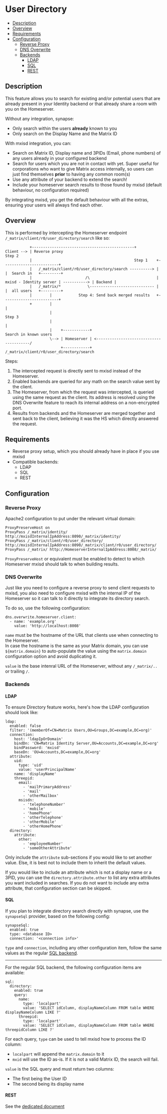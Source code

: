 # User Directory
- [Description](#description)
- [Overview](#overview)
- [Requirements](#requirements)
- [Configuration](#configuration)
  - [Reverse Proxy](#reverse-proxy)
  - [DNS Overwrite](#dns-overwrite)
  - [Backends](#backends)
    - [LDAP](#ldap)
    - [SQL](#sql)
    - [REST](#rest)

## Description
This feature allows you to search for existing and/or potential users that are already present in your Identity backend
or that already share a room with you on the Homeserver.

Without any integration, synapse:
- Only search within the users **already** known to you
- Only search on the Display Name and the Matrix ID

With mxisd integration, you can:
- Search on Matrix ID, Display name and 3PIDs (Email, phone numbers) of any users already in your configured backend
- Search for users which you are not in contact with yet. Super useful for corporations who want to give Matrix access
internally, so users can just find themselves **prior** to having any common room(s)
- Use any attribute of your backend to extend the search!
- Include your homeserver search results to those found by mxisd (default behaviour, no configuration required)

By integrating mxisd, you get the default behaviour with all the extras, ensuring your users will always find each other.

## Overview
This is performed by intercepting the Homeserver endpoint `/_matrix/client/r0/user_directory/search` like so:
```
           +----------------------------------------------+
Client --> | Reverse proxy                                                                         Step 2
           |                                              Step 1    +-------------------------+
           |   /_matrix/client/r0/user_directory/search ----------> |                         |  Search in   +---------+
           |                        /\                              | mxisd - Identity server | -----------> | Backend |
           |   /_matrix/*            \----------------------------- |                         |  all users   +---------+
           |        |            Step 4: Send back merged results   +-------------------------+
           +        |                                                            |
                    |                                                          Step 3
                    |                                                            |
                    |    +------------+                                Search in known users
                    \--> | Homeserver | <----------------------------------------/
                         +------------+   /_matrix/client/r0/user_directory/search
```
Steps:
1. The intercepted request is directly sent to mxisd instead of the Homeserver.
2. Enabled backends are queried for any math on the search value sent by the client.
3. The Homeserver, from which the request was intercepted, is queried using the same request as the client.
Its address is resolved using the DNS Overwrite feature to reach its internal address on a non-encrypted port.
4. Results from backends and the Homeserver are merged together and sent back to the client, believing it was the HS
which directly answered the request.

## Requirements
- Reverse proxy setup, which you should already have in place if you use mxisd
- Compatible backends:
  - LDAP
  - SQL
  - REST
  
## Configuration
### Reverse Proxy
Apache2 configuration to put under the relevant virtual domain:
```
ProxyPreserveHost on
ProxyPass /_matrix/identity/ http://mxisdInternalIpAddress:8090/_matrix/identity/
ProxyPass /_matrix/client/r0/user_directory/ http://mxisdInternalIpAddress:8090/_matrix/client/r0/user_directory/
ProxyPass /_matrix/ http://HomeserverInternalIpAddress:8008/_matrix/
```
`ProxyPreserveHost` or equivalent must be enabled to detect to which Homeserver mxisd should talk to when building
results.

### DNS Overwrite
Just like you need to configure a reverse proxy to send client requests to mxisd, you also need to configure mxisd with
the internal IP of the Homeserver so it can talk to it directly to integrate its directory search.

To do so, use the following configuration:
```
dns.overwrite.homeserver.client:
  - name: 'example.org'
    value: 'http://localhost:8008'
```
`name` must be the hostname of the URL that clients use when connecting to the Homeserver.  
In case the hostname is the same as your Matrix domain, you can use `${matrix.domain}` to auto-populate the value using
the `matrix.domain` configuration option and avoid duplicating it.

`value` is the base intenral URL of the Homeserver, without any `/_matrix/..` or trailing `/`.

### Backends
#### LDAP
To ensure Directory feature works, here's how the LDAP configuration should look like:
```
ldap:
  enabled: false
  filter: '(memberOf=CN=Matrix Users,OU=Groups,DC=example,DC=org)'
  connection:
    host: 'ldapIpOrDomain'
    bindDn: 'CN=Matrix Identity Server,OU=Accounts,DC=example,DC=org'
    bindPassword: 'mxisd'
    baseDn: 'OU=Accounts,DC=example,DC=org'
  attribute:
    uid:
      type: 'uid'
      value: 'userPrincipalName'
    name: 'displayName'
    threepid:
      email:
        - 'mailPrimaryAddress'
        - 'mail'
        - 'otherMailbox'
      msisdn:
        - 'telephoneNumber'
        - 'mobile'
        - 'homePhone'
        - 'otherTelephone'
        - 'otherMobile'
        - 'otherHomePhone'
  directory:
    attribute:
      other:
        - 'employeeNumber'
        - 'someOtherAttribute'
```
Only include the `attribute` sub-sections if you would like to set another value. Else, it is best not to include them
to inherit the default values.

If you would like to include an attribute which is not a display name or a 3PID, you can use the
`directory.attribute.other` to list any extra attributes you want included in searches. If you do not want to include
any extra attribute, that configuration section can be skipped. 

#### SQL
If you plan to integrate directory search directly with synapse, use the `synapseSql` provider, based on the following
config:
```
synapseSql:
  enabled: true
  type: <database ID>
  connection: '<connection info>'
```
`type` and `connection`, including any other configuration item, follow the same values as the regular [SQL backend](../backends/sql.md).

---

For the regular SQL backend, the following configuration items are available:
```
sql:
  directory:
    enabled: true
    query:
      name:
        type: 'localpart'
        value: 'SELECT idColumn, displayNameColumn FROM table WHERE displayNameColumn LIKE ?'
      threepid:
        type: 'localpart'
        value: 'SELECT idColumn, displayNameColumn FROM table WHERE threepidColumn LIKE ?'
```
For each query, `type` can be used to tell mxisd how to process the ID column:
- `localpart` will append the `matrix.domain` to it
- `mxid` will use the ID as-is. If it is not a valid Matrix ID, the search will fail.

`value` is the SQL query and must return two columns:
- The first being the User ID
- The second being its display name

#### REST
See the [dedicated document](../backends/rest.md)
